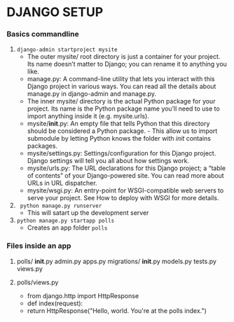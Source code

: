 # DJANGO SETUP

### Basics commandline
1. `django-admin startproject mysite`
    - The outer mysite/ root directory is just a container for your project. Its name doesn’t matter to Django; you can rename it to anything you like.
    - manage.py: A command-line utility that lets you interact with this Django project in various ways. You can read all the details about manage.py in django-admin and manage.py. 
    - The inner mysite/ directory is the actual Python package for your project. Its name is the Python package name you’ll need to use to import anything inside it (e.g. mysite.urls).
    - mysite/__init__.py: An empty file that tells Python that this directory should be considered a Python package. 
            - This allow us to import submodule by letting Python knows the folder with _init_ contains packages.
    - mysite/settings.py: Settings/configuration for this Django project. Django settings will tell you all about how settings work.
    - mysite/urls.py: The URL declarations for this Django project; a “table of contents” of your Django-powered site. You can read more about URLs in URL dispatcher.
    - mysite/wsgi.py: An entry-point for WSGI-compatible web servers to serve your project. See How to deploy with WSGI for more details.
2. ` python manage.py runserver` 
    - This will satart up the development server
3. `python manage.py startapp polls`
    - Creates an app folder `polls` 

### Files inside an app 
1. polls/
    __init__.py
    admin.py
    apps.py
    migrations/
        __init__.py
    models.py
    tests.py
    views.py
    
2. polls/views.py
   - from django.http import HttpResponse
   - def index(request):
   - return HttpResponse("Hello, world. You're at the polls index.")
